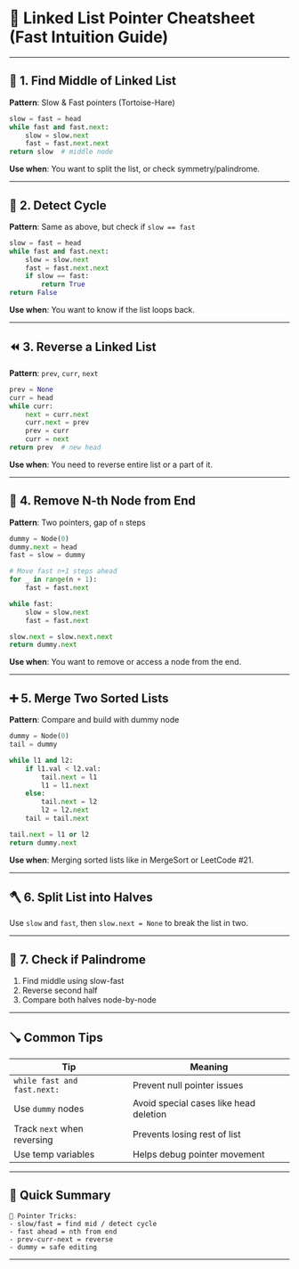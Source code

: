 # 🧠 Linked List Pointer Cheatsheet (Fast Intuition Guide)

---

## 🔁 1. Find Middle of Linked List

**Pattern**: Slow & Fast pointers (Tortoise-Hare)

```python
slow = fast = head
while fast and fast.next:
    slow = slow.next
    fast = fast.next.next
return slow  # middle node
```

**Use when**: You want to split the list, or check symmetry/palindrome.

---

## 🔀 2. Detect Cycle

**Pattern**: Same as above, but check if `slow == fast`

```python
slow = fast = head
while fast and fast.next:
    slow = slow.next
    fast = fast.next.next
    if slow == fast:
        return True
return False
```

**Use when**: You want to know if the list loops back.

---

## ⏪ 3. Reverse a Linked List

**Pattern**: `prev`, `curr`, `next`

```python
prev = None
curr = head
while curr:
    next = curr.next
    curr.next = prev
    prev = curr
    curr = next
return prev  # new head
```

**Use when**: You need to reverse entire list or a part of it.

---

## 🎯 4. Remove N-th Node from End

**Pattern**: Two pointers, gap of `n` steps

```python
dummy = Node(0)
dummy.next = head
fast = slow = dummy

# Move fast n+1 steps ahead
for _ in range(n + 1):
    fast = fast.next

while fast:
    slow = slow.next
    fast = fast.next

slow.next = slow.next.next
return dummy.next
```

**Use when**: You want to remove or access a node from the end.

---

## ➕ 5. Merge Two Sorted Lists

**Pattern**: Compare and build with dummy node

```python
dummy = Node(0)
tail = dummy

while l1 and l2:
    if l1.val < l2.val:
        tail.next = l1
        l1 = l1.next
    else:
        tail.next = l2
        l2 = l2.next
    tail = tail.next

tail.next = l1 or l2
return dummy.next
```

**Use when**: Merging sorted lists like in MergeSort or LeetCode #21.

---

## 🪓 6. Split List into Halves

Use `slow` and `fast`, then `slow.next = None` to break the list in two.

---

## 🧪 7. Check if Palindrome

1. Find middle using slow-fast
2. Reverse second half
3. Compare both halves node-by-node

---

## 🪠 Common Tips

| Tip                         | Meaning                                |
| --------------------------- | -------------------------------------- |
| `while fast and fast.next:` | Prevent null pointer issues            |
| Use `dummy` nodes           | Avoid special cases like head deletion |
| Track `next` when reversing | Prevents losing rest of list           |
| Use temp variables          | Helps debug pointer movement           |

---

## 📌 Quick Summary

```text
🧠 Pointer Tricks:
- slow/fast = find mid / detect cycle
- fast ahead = nth from end
- prev-curr-next = reverse
- dummy = safe editing
```

---
